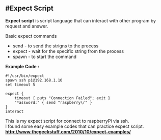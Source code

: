 #Expect Script
-
**Expect script** is script language that can interact with other program by request and answer.

Basic expect commands

*  send - to send the strigns to the process
*  expect - wait for the specific string from the process
*  spawn - to start the command


**Example Code :**

	#!/usr/bin/expect
	spawn ssh pi@192.168.1.10
	set timeout 5
	
	expect { 
		timeout { puts "Connection Failed"; exit }
		"*assword:" { send "raspberry\r" }
	}
	interact
	

This is my expect script for connect to raspberryPi via ssh.  
I found some easy example codes that can practice expect script.  
**http://www.thegeekstuff.com/2010/10/expect-examples/**
